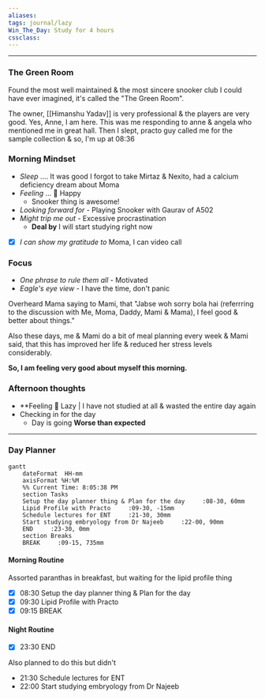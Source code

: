 ```yaml
---
aliases:  
tags: journal/lazy 
Win_The_Day: Study for 4 hours
cssclass:
---
```

---
### The Green Room
Found the most well maintained & the most sincere snooker club I could have ever imagined, it's called the "The Green Room".

The owner, [[Himanshu Yadav]] is very professional & the players are very good.
Yes, Anne, I am here. This was me responding to anne & angela who mentioned me in great hall. Then I slept, practo guy called me for the sample collection & so, I'm up at 08:36

### Morning Mindset
- *Sleep* .... It was good I forgot to take Mirtaz & Nexito, had a calcium deficiency dream about Moma
- *Feeling* ...  🥳 Happy
	- Snooker thing is awesome!
- *Looking forward for* - Playing Snooker with Gaurav of A502
- *Might trip me out* - Excessive procrastination
	- **Deal by**  I will start studying right now
- [x] *I can show my gratitude to* Moma, I can video call

### Focus
- *One phrase to rule them all* - Motivated
- *Eagle's eye view* - I have the time, don't panic

Overheard Mama saying to Mami, that "Jabse woh sorry bola hai (referrring to the discussion with Me, Moma, Daddy, Mami & Mama), I feel good & better about things."

Also these days, me & Mami do a bit of meal planning every week & Mami said, that this has improved her life & reduced her stress levels considerably.

**So, I am feeling very good about myself this morning.**

### Afternoon thoughts
- **Feeling 😤 Lazy | I have not studied at all & wasted the entire day again
- Checking in for the day
	- Day is going **Worse than expected**


--- 
### Day Planner
```mermaid
gantt
    dateFormat  HH-mm
    axisFormat %H:%M
    %% Current Time: 8:05:38 PM
    section Tasks
    Setup the day planner thing & Plan for the day     :08-30, 60mm
    Lipid Profile with Practo     :09-30, -15mm
    Schedule lectures for ENT     :21-30, 30mm
    Start studying embryology from Dr Najeeb     :22-00, 90mm
    END     :23-30, 0mm
    section Breaks
    BREAK     :09-15, 735mm
```

#### Morning Routine
Assorted paranthas in breakfast, but waiting for the lipid profile thing
- [x] 08:30 Setup the day planner thing & Plan for the day
- [x] 09:30 Lipid Profile with Practo
- [x] 09:15 BREAK

#### Night Routine
- [x] 23:30 END

Also planned to do this but didn't
- 21:30 Schedule lectures for ENT
- 22:00 Start studying embryology from Dr Najeeb



